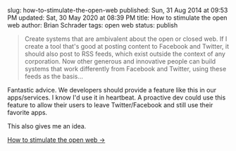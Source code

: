 slug: how-to-stimulate-the-open-web
published: Sun, 31 Aug 2014 at 09:53 PM
updated: Sat, 30 May 2020 at 08:39 PM
title: How to stimulate the open web
author: Brian Schrader
tags: open web
status: publish

> Create systems that are ambivalent about the open or closed web. If I create a tool that's good at posting content to Facebook and Twitter, it should also post to RSS feeds, which exist outside the context of any corporation. Now other generous and innovative people can build systems that work differently from Facebook and Twitter, using these feeds as the basis...

Fantastic advice. We developers should provide a feature like this in our apps/services. I know I'd use it in heartbeat. A proactive dev could use this feature to allow their users to leave Twitter/Facebook and still use their favorite apps.

This also gives me an idea.

[How to stimulate the open web &#8594;](http://scripting.com/2014/08/31/howToStimulateTheOpenWeb.html)
